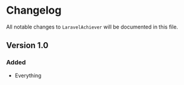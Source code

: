 # Changelog

All notable changes to `LaravelAchiever` will be documented in this file.

## Version 1.0

### Added
- Everything
